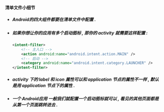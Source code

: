 #### 清单文件小细节

* ##### Android的四大组件都要在清单文件中配置 .
* ##### 如果你想让你的应用有多个启动图标 , 那你的 activity 就需要这样配置 :

  ```xml
  <intent-filter>
      <!-- 主入口 -->
      <action android:name="android.intent.action.MAIN" />
      <!-- 启动 -->
      <category android:name="android.intent.category.LAUNCHER" />
  </intent-filter>
  ```

* ##### activity 下的 label 和 icon 属性可以和 application 节点的属性不一样 , 默认是用 application 节点下的属性 .
* ##### 一个 Android应用 一般我们就配置一个启动图标就可以 , 看见的其他页面都是从第一个页面跳转进去 .



